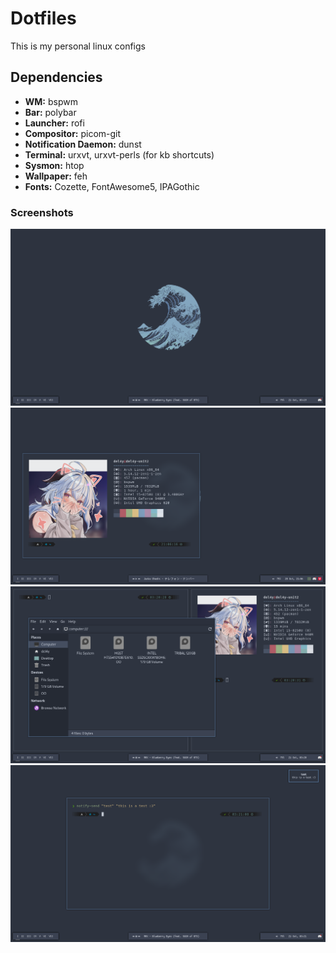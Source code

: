 # Dotfiles
This is my personal linux configs

## Dependencies

* **WM:** bspwm
* **Bar:** polybar
* **Launcher:** rofi
* **Compositor:** picom-git
* **Notification Daemon:** dunst
* **Terminal:** urxvt, urxvt-perls (for kb shortcuts)
* **Sysmon:** htop
* **Wallpaper:** feh
* **Fonts:** Cozette, FontAwesome5, IPAGothic

### Screenshots
![1](/screenshots/1.png)
![2](/screenshots/2.png)
![3](/screenshots/3.png)
![4](/screenshots/4.png)
